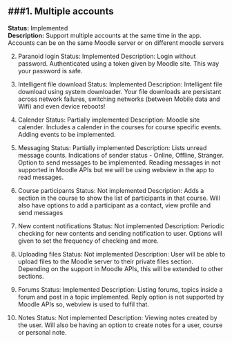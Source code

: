 ###1. Multiple accounts
-----------------------
  <b>Status:</b> Implemented<br/>
  <b>Description:</b> Support multiple accounts at the same time in the app. Accounts can be on the same Moodle server or on different moodle servers

2. Paranoid login
  Status: Implemented
  Description: Login without password. Authenticated using a token given by Moodle site. This way your password is safe.

3. Intelligent file download
  Status: Implemented
  Description: Intelligent file download using system downloader. Your file downloads are persistant across network failures, switching networks (between Mobile data and Wifi) and even device reboots!

4. Calender
  Status: Partially implemented
  Description: Moodle site calender. Includes a calender in the courses for course specific events. Adding events to be implemented.

5. Messaging
  Status: Partially implemented
  Description: Lists unread message counts. Indications of sender status - Online, Offline, Stranger. Option to send messages to be implemented. Reading messages in not supported in Moodle APIs but we will be using webview in the app to read messages.

6. Course participants
  Status: Not implemented
  Description: Adds a section in the course to show the list of participants in that course. Will also have options to add a participant as a contact, view profile and send messages

7. New content notifications
  Status: Not implemented
  Description: Periodic checking for new contents and sending notification to user. Options will given to set the frequency of checking and more.

8. Uploading files
  Status: Not implemented
  Description: User will be able to upload files to the Moodle server to their private files section. Depending on the support in Moodle APIs, this will be extended to other sections.

9. Forums
  Status: Implemented
  Description: Listing forums, topics inside a forum and post in a topic implemented. Reply option is not supported by Moodle APIs so, webview is used to fulfil that.

10. Notes
  Status: Not implemented
  Description: Viewing notes created by the user. Will also be having an option to create notes for a user, course or personal note.
